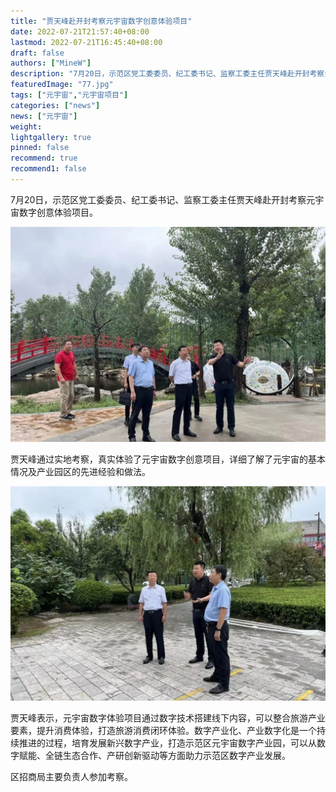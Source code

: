 ```yaml
---
title: "贾天峰赴开封考察元宇宙数字创意体验项目"
date: 2022-07-21T21:57:40+08:00
lastmod: 2022-07-21T16:45:40+08:00
draft: false
authors: ["MineW"]
description: "7月20日，示范区党工委委员、纪工委书记、监察工委主任贾天峰赴开封考察元宇宙数字创意体验项目。"
featuredImage: "77.jpg"
tags: ["元宇宙","元宇宙项目"]
categories: ["news"]
news: ["元宇宙"]
weight: 
lightgallery: true
pinned: false
recommend: true
recommend1: false
---
```




7月20日，示范区党工委委员、纪工委书记、监察工委主任贾天峰赴开封考察元宇宙数字创意体验项目。

![640](640.jpg)

贾天峰通过实地考察，真实体验了元宇宙数字创意项目，详细了解了元宇宙的基本情况及产业园区的先进经验和做法。

![6400](6400.jpg)

贾天峰表示，元宇宙数字体验项目通过数字技术搭建线下内容，可以整合旅游产业要素，提升消费体验，打造旅游消费闭环体验。数字产业化、产业数字化是一个持续推进的过程，培育发展新兴数字产业，打造示范区元宇宙数字产业园，可以从数字赋能、全链生态合作、产研创新驱动等方面助力示范区数字产业发展。

区招商局主要负责人参加考察。
